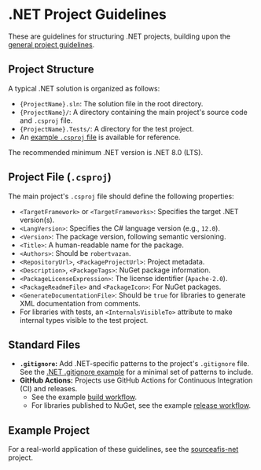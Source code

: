 # .NET Project Guidelines

These are guidelines for structuring .NET projects, building upon the [general project guidelines](../README.md).

## Project Structure

A typical .NET solution is organized as follows:

- `{ProjectName}.sln`: The solution file in the root directory.
- `{ProjectName}/`: A directory containing the main project's source code and `.csproj` file.
- `{ProjectName}.Tests/`: A directory for the test project.
- An [example `.csproj` file](example.csproj) is available for reference.

The recommended minimum .NET version is .NET 8.0 (LTS).

## Project File (`.csproj`)

The main project's `.csproj` file should define the following properties:

- `<TargetFramework>` or `<TargetFrameworks>`: Specifies the target .NET version(s).
- `<LangVersion>`: Specifies the C# language version (e.g., `12.0`).
- `<Version>`: The package version, following semantic versioning.
- `<Title>`: A human-readable name for the package.
- `<Authors>`: Should be `robertvazan`.
- `<RepositoryUrl>`, `<PackageProjectUrl>`: Project metadata.
- `<Description>`, `<PackageTags>`: NuGet package information.
- `<PackageLicenseExpression>`: The license identifier (`Apache-2.0`).
- `<PackageReadmeFile>` and `<PackageIcon>`: For NuGet packages.
- `<GenerateDocumentationFile>`: Should be `true` for libraries to generate XML documentation from comments.
- For libraries with tests, an `<InternalsVisibleTo>` attribute to make internal types visible to the test project.

## Standard Files

- **`.gitignore`:** Add .NET-specific patterns to the project's `.gitignore` file. See the [.NET .gitignore example](example-gitignore.txt) for a minimal set of patterns to include.
- **GitHub Actions:** Projects use GitHub Actions for Continuous Integration (CI) and releases.
  - See the example [build workflow](example-build.yml).
  - For libraries published to NuGet, see the example [release workflow](example-release.yml).

## Example Project

For a real-world application of these guidelines, see the [sourceafis-net](https://github.com/robertvazan/sourceafis-net) project.
